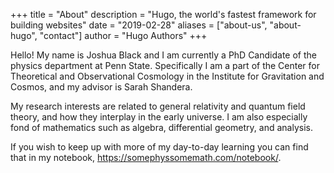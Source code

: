 +++
title = "About"
description = "Hugo, the world's fastest framework for building websites"
date = "2019-02-28"
aliases = ["about-us", "about-hugo", "contact"]
author = "Hugo Authors"
+++

Hello! My name is Joshua Black and I am currently a PhD Candidate of the physics department at Penn State. Specifically I am a part of the Center for Theoretical and Observational Cosmology in the Institute for Gravitation and Cosmos, and my advisor is Sarah Shandera.

My research interests are related to general relativity and quantum field theory, and how they interplay in the early universe. I am also especially fond of mathematics such as algebra, differential geometry, and analysis.

If you wish to keep up with more of my day-to-day learning you can find that in my notebook, https://somephyssomemath.com/notebook/.
